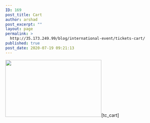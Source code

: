 ```yaml
---
ID: 169
post_title: Cart
author: arshad
post_excerpt: ""
layout: page
permalink: >
  http://35.173.249.99/blog/international-event/tickets-cart/
published: true
post_date: 2020-07-19 09:21:13
---
```

<img src="http://35.173.249.99/blog/wp-content/uploads/2018/03/color-2261009_1280-300x179.jpg" alt="" width="300" height="179" class="alignnone size-medium wp-image-53" />[tc_cart]